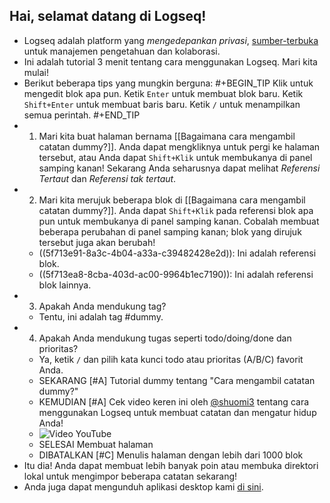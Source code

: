## Hai, selamat datang di Logseq!
- Logseq adalah platform yang _mengedepankan privasi_, [sumber-terbuka](https://github.com/logseq/logseq) untuk manajemen pengetahuan dan kolaborasi.
- Ini adalah tutorial 3 menit tentang cara menggunakan Logseq. Mari kita mulai!
- Berikut beberapa tips yang mungkin berguna:
#+BEGIN_TIP
Klik untuk mengedit blok apa pun.
Ketik `Enter` untuk membuat blok baru.
Ketik `Shift+Enter` untuk membuat baris baru.
Ketik `/` untuk menampilkan semua perintah.
#+END_TIP
- 1. Mari kita buat halaman bernama [[Bagaimana cara mengambil catatan dummy?]]. Anda dapat mengkliknya untuk pergi ke halaman tersebut, atau Anda dapat `Shift+Klik` untuk membukanya di panel samping kanan! Sekarang Anda seharusnya dapat melihat _Referensi Tertaut_ dan _Referensi tak tertaut_.
- 2. Mari kita merujuk beberapa blok di [[Bagaimana cara mengambil catatan dummy?]]. Anda dapat `Shift+Klik` pada referensi blok apa pun untuk membukanya di panel samping kanan. Cobalah membuat beberapa perubahan di panel samping kanan; blok yang dirujuk tersebut juga akan berubah!
    - ((5f713e91-8a3c-4b04-a33a-c39482428e2d)): Ini adalah referensi blok.
    - ((5f713ea8-8cba-403d-ac00-9964b1ec7190)): Ini adalah referensi blok lainnya.
- 3. Apakah Anda mendukung tag?
    - Tentu, ini adalah tag #dummy.
- 4. Apakah Anda mendukung tugas seperti todo/doing/done dan prioritas?
    - Ya, ketik `/` dan pilih kata kunci todo atau prioritas (A/B/C) favorit Anda.
    - SEKARANG [#A] Tutorial dummy tentang "Cara mengambil catatan dummy?"
    - KEMUDIAN [#A] Cek video keren ini oleh [@shuomi3](https://twitter.com/shuomi3) tentang cara menggunakan Logseq untuk membuat catatan dan mengatur hidup Anda!
    - ![Video YouTube](https://www.youtube.com/watch?v=BhHfF0P9A80&ab_channel=ShuOmi)
    - SELESAI Membuat halaman
    - DIBATALKAN [#C] Menulis halaman dengan lebih dari 1000 blok
- Itu dia! Anda dapat membuat lebih banyak poin atau membuka direktori lokal untuk mengimpor beberapa catatan sekarang!
- Anda juga dapat mengunduh aplikasi desktop kami [di sini](https://github.com/logseq/logseq/releases).
